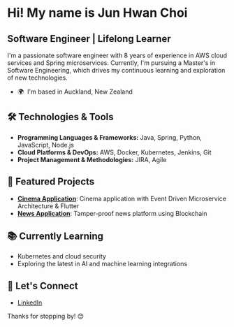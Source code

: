Hi! My name is Jun Hwan Choi
=====================================================================================================================================

Software Engineer | Lifelong Learner
------------------------------------
I'm a passionate software engineer with 8 years of experience in AWS cloud services and Spring microservices. Currently, I'm pursuing a Master's in Software Engineering, which drives my continuous learning and exploration of new technologies.

* 🌍  I'm based in Auckland, New Zealand

## 🛠️ Technologies & Tools
- **Programming Languages & Frameworks:** Java, Spring, Python, JavaScript, Node.js
- **Cloud Platforms & DevOps:** AWS, Docker, Kubernetes, Jenkins, Git
- **Project Management & Methodologies:** JIRA, Agile

## 🚀 Featured Projects
- [**Cinema Application**](https://github.com/junwchoi85/JCinema): Cinema application with Event Driven Microservice Architecture & Flutter
- [**News Application**](https://github.com/junwchoi85/tamper-proof-news.git): Tamper-proof news platform using Blockchain

## 📚 Currently Learning
- Kubernetes and cloud security
- Exploring the latest in AI and machine learning integrations
 
## 🤝 Let's Connect
- [LinkedIn](https://www.linkedin.com/in/junchoi85/)

Thanks for stopping by! 😊
